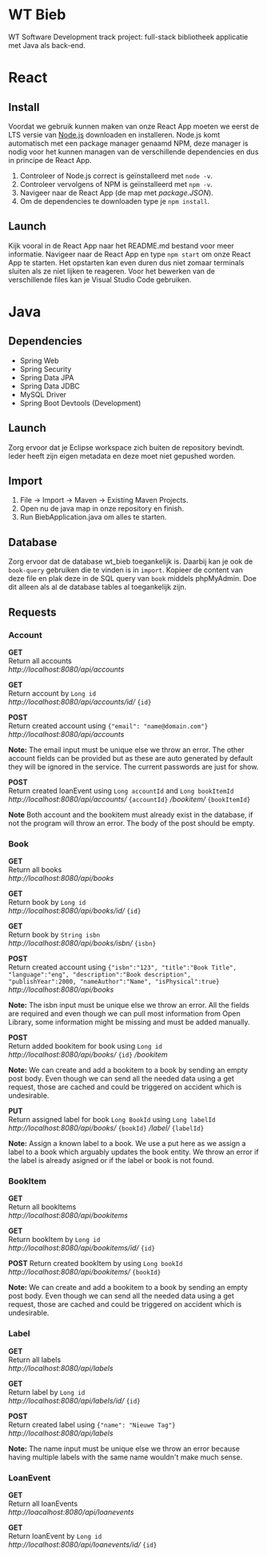 # WT Bieb

WT Software Development track project: full-stack bibliotheek applicatie met Java als back-end.

# React

## Install

Voordat we gebruik kunnen maken van onze React App moeten we eerst de LTS versie van [Node.js](https://nodejs.org/) downloaden en installeren. Node.js komt automatisch met een package manager genaamd NPM, deze manager is nodig voor het kunnen managen van de verschillende dependencies en dus in principe de React App.

1. Controleer of Node.js correct is geïnstalleerd met `node -v`.
2. Controleer vervolgens of NPM is geïnstalleerd met `npm -v`.
3. Navigeer naar de React App (de map met *package.JSON*).
4. Om de dependencies te downloaden type je `npm install`.

## Launch

Kijk vooral in de React App naar het README.md bestand voor meer informatie. Navigeer naar de React App en type `npm start` om onze React App te starten. Het opstarten kan even duren dus niet zomaar terminals sluiten als ze niet lijken te reageren. Voor het bewerken van de verschillende files kan je Visual Studio Code gebruiken.

# Java

## Dependencies

- Spring Web
- Spring Security
- Spring Data JPA
- Spring Data JDBC
- MySQL Driver
- Spring Boot Devtools (Development)

## Launch

Zorg ervoor dat je Eclipse workspace zich buiten de repository bevindt. Ieder heeft zijn eigen metadata en deze moet niet gepushed worden.

## Import

1. File -> Import -> Maven -> Existing Maven Projects.
2. Open nu de java map in onze repository en finish.
3. Run BiebApplication.java om alles te starten.

## Database

Zorg ervoor dat de database wt_bieb toegankelijk is. Daarbij kan je ook de `book-query` gebruiken die te vinden is in `import`. Kopieer de content van deze file en plak deze in de SQL query van `book` middels phpMyAdmin. Doe dit alleen als al de database tables al toegankelijk zijn.

## Requests

### Account

**GET**<br/>
Return all accounts<br/>
*http://localhost:8080/api/accounts*

**GET**<br/>
Return account by `Long id`<br/>
*http://localhost:8080/api/accounts/id/* `{id}`

**POST**<br/>
Return created account using `{"email": "name@domain.com"}`<br/>
*http://localhost:8080/api/accounts*

**Note:** The email input must be unique else we throw an error. The other account fields can be provided but as these are auto generated by default they will be ignored in the service. The current passwords are just for show.

**POST**<br/>
Return created loanEvent using `Long accountId` and `Long bookItemId`<br/>
*http://localhost:8080/api/accounts/* `{accountId}` */bookitem/* `{bookItemId}`

**Note** Both account and the bookitem must already exist in the database, if not the program will throw an error. The body of the post should be empty.

### Book

**GET**<br/>
Return all books<br/>
*http://localhost:8080/api/books*

**GET**<br/>
Return book by `Long id`<br/>
*http://localhost:8080/api/books/id/* `{id}`

**GET**<br/>
Return book by `String isbn`<br/>
*http://localhost:8080/api/books/isbn/* `{isbn}`

**POST**<br/>
Return created account using `{"isbn":"123", "title":"Book Title", "language":"eng", "description":"Book description", "publishYear":2000, "nameAuthor":"Name", "isPhysical":true}`<br/>
*http://localhost:8080/api/books*

**Note:** The isbn input must be unique else we throw an error. All the fields are required and even though we can pull most information from Open Library, some information might be missing and must be added manually.

**POST**<br/>
Return added bookitem for book using `Long id`<br/>
*http://localhost:8080/api/books/* `{id}` */bookitem*

**Note:** We can create and add a bookitem to a book by sending an empty post body. Even though we can send all the needed data using a get request, those are cached and could be triggered on accident which is undesirable.

**PUT**<br/>
Return assigned label for book `Long BookId` using `Long labelId`<br/>
*http://localhost:8080/api/books/* `{bookId}` */label/* `{labelId}`

**Note:** Assign a known label to a book. We use a put here as we assign a label to a book which arguably updates the book entity. We throw an error if the label is already asigned or if the label or book is not found.

### BookItem

**GET**<br/>
Return all bookItems<br/>
*http://localhost:8080/api/bookitems*

**GET**<br/>
Return bookItem by `Long id`<br/>
*http://localhost:8080/api/bookitems/id/* `{id}`

**POST**
Return created bookItem by using `Long bookId`<br/>
*http://localhost:8080/api/bookitems/* `{bookId}`

**Note:** We can create and add a bookitem to a book by sending an empty post body. Even though we can send all the needed data using a get request, those are cached and could be triggered on accident which is undesirable.

### Label

**GET**<br/>
Return all labels<br/>
*http://localhost:8080/api/labels*

**GET**<br/>
Return label by `Long id`<br/>
*http://localhost:8080/api/labels/id/* `{id}`

**POST**<br/>
Return created label using `{"name": "Nieuwe Tag"}`<br/>
*http://localhost:8080/api/labels*

**Note:** The name input must be unique else we throw an error because having multiple labels with the same name wouldn't make much sense.

### LoanEvent

**GET**<br/>
Return all loanEvents<br/>
*http://loacalhost:8080/api/loanevents*

**GET**<br/>
Return loanEvent by `Long id`<br/>
*http://localhost:8080/api/loanevents/id/* `{id}`

